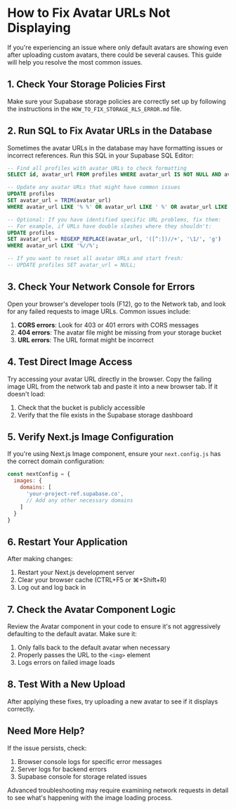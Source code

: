 # How to Fix Avatar URLs Not Displaying

If you're experiencing an issue where only default avatars are showing even after uploading custom avatars, there could be several causes. This guide will help you resolve the most common issues.

## 1. Check Your Storage Policies First

Make sure your Supabase storage policies are correctly set up by following the instructions in the `HOW_TO_FIX_STORAGE_RLS_ERROR.md` file.

## 2. Run SQL to Fix Avatar URLs in the Database

Sometimes the avatar URLs in the database may have formatting issues or incorrect references. Run this SQL in your Supabase SQL Editor:

```sql
-- Find all profiles with avatar URLs to check formatting
SELECT id, avatar_url FROM profiles WHERE avatar_url IS NOT NULL AND avatar_url != '';

-- Update any avatar URLs that might have common issues
UPDATE profiles
SET avatar_url = TRIM(avatar_url)
WHERE avatar_url LIKE '% %' OR avatar_url LIKE ' %' OR avatar_url LIKE '% ';

-- Optional: If you have identified specific URL problems, fix them:
-- For example, if URLs have double slashes where they shouldn't:
UPDATE profiles
SET avatar_url = REGEXP_REPLACE(avatar_url, '([^:])//+', '\1/', 'g')
WHERE avatar_url LIKE '%//%';

-- If you want to reset all avatar URLs and start fresh:
-- UPDATE profiles SET avatar_url = NULL;
```

## 3. Check Your Network Console for Errors

Open your browser's developer tools (F12), go to the Network tab, and look for any failed requests to image URLs. Common issues include:

1. **CORS errors**: Look for 403 or 401 errors with CORS messages
2. **404 errors**: The avatar file might be missing from your storage bucket
3. **URL errors**: The URL format might be incorrect

## 4. Test Direct Image Access

Try accessing your avatar URL directly in the browser. Copy the failing image URL from the network tab and paste it into a new browser tab. If it doesn't load:

1. Check that the bucket is publicly accessible
2. Verify that the file exists in the Supabase storage dashboard

## 5. Verify Next.js Image Configuration

If you're using Next.js Image component, ensure your `next.config.js` has the correct domain configuration:

```js
const nextConfig = {
  images: {
    domains: [
      'your-project-ref.supabase.co',
      // Add any other necessary domains
    ]
  }
}
```

## 6. Restart Your Application

After making changes:

1. Restart your Next.js development server
2. Clear your browser cache (CTRL+F5 or ⌘+Shift+R)
3. Log out and log back in

## 7. Check the Avatar Component Logic

Review the Avatar component in your code to ensure it's not aggressively defaulting to the default avatar. Make sure it:

1. Only falls back to the default avatar when necessary
2. Properly passes the URL to the `<img>` element 
3. Logs errors on failed image loads

## 8. Test With a New Upload

After applying these fixes, try uploading a new avatar to see if it displays correctly.

## Need More Help?

If the issue persists, check:

1. Browser console logs for specific error messages
2. Server logs for backend errors
3. Supabase console for storage related issues

Advanced troubleshooting may require examining network requests in detail to see what's happening with the image loading process. 